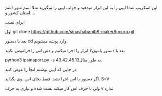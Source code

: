 این اسکریپ شما ایپی را به این ابزار میدهید و جواب ایپی را میگیرید مثلا اسم شهر اشم استان کشور و ...








برای نصب:




اول git clone https://github.com/sinashabani08-maker/Ipcorn.git


بعد با دستور cd وارد پوشه میشویم. 


بعد با دستور پایتون۳ ابزار را اجرا میکنیم و دش اس را فراموش نکنید

python3 ipsinaport.py -s 43.42.45.13به طور مثال.  


در جایی که ایپی نوشتم انجا را عوض کنید


اگر دستور با اس اجرا نشد.  فقط بجای اس.   وی بگذاید.   S=V


ولی با حرف اس کار میکند تست شده و نیازی به حرف v ندارد
